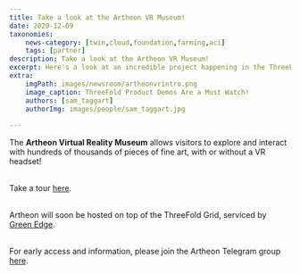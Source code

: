 ```yaml
---
title: Take a look at the Artheon VR Museum!
date: 2020-12-09
taxonomies:
    news-category: [twin,cloud,foundation,farming,aci]
    tags: [partner]
description: Take a look at the Artheon VR Museum!
excerpt: Here's a look at an incredible project happening in the ThreeFold universe!
extra:
    imgPath: images/newsroom/artheonvrintro.png
    image_caption: ThreeFold Product Demos Are a Must Watch!
    authors: [sam_taggart]
    authorImg: images/people/sam_taggart.jpg
    
---
```


The **Artheon Virtual Reality Museum** allows visitors to explore and interact with hundreds of thousands of pieces of fine art, with or without a VR headset!
<br/>
<br/>

Take a tour [here](https://www.youtube.com/watch?v=Ofk22N2Ew1k).
<br/>
<br/>

Artheon will soon be hosted on top of the ThreeFold Grid, serviced by [Green Edge](https://www.green-edge.net/).
<br/>
<br/>

For early access and information, please join the Artheon Telegram group [here](https://t.me/artheon).

